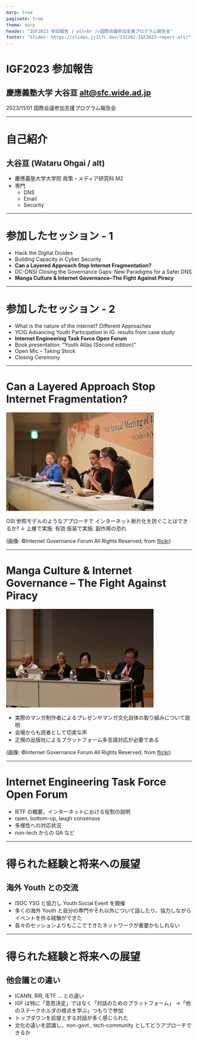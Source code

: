 ```yaml
---
marp: true
paginate: true
theme: marp
header: "IGF2023 参加報告 | alt<br />国際会議参加支援プログラム報告会"
footer: "Slides: https://slides.jj1lfc.dev/231101-IGF2023-report-alt/"
---
```


# IGF2023 参加報告

## 慶應義塾大学 大谷亘 alt@sfc.wide.ad.jp

2023/11/01 国際会議参加支援プログラム報告会

---

# 自己紹介

## 大谷亘 (Wataru Ohgai / alt)

- 慶應義塾大学大学院 政策・メディア研究科 M2
- 専門
  - DNS
  - Email
  - Security

---

# 参加したセッション - 1

- Hack the Digital Divides
- Building Capacity in Cyber Security
- **Can a Layered Approach Stop Internet Fragmentation?**
- DC-DNSI Closing the Governance Gaps: New Paradigms for a Safer DNS
- **Manga Culture & Internet Governance–The Fight Against Piracy**

---

# 参加したセッション - 2

- What is the nature of the internet? Different Approaches
- YCIG Advancing Youth Participation in IG: results from case study
- **Internet Engineering Task Force Open Forum**
- Book presentation: “Youth Atlas (Second edition)”
- Open Mic – Taking Stock
- Closing Ceremony

---

# Can a Layered Approach Stop Internet Fragmentation?

![bg fit right:40%](./images/231101-layered.jpg)

OSI 参照モデルのようなアプローチで
インターネット断片化を防ぐことはできるか?
↓
上層で実施: 有効
仮装で実施: 副作用の恐れ

(画像: ©Internet Governance Forum All Rights Reserved, from [flickr](https://www.flickr.com/photos/185833270@N04/53247954395/in/album-72177720311827213/))

---

# Manga Culture & Internet Governance – The Fight Against Piracy

![bg fit right:40%](./images/231101-manga.jpg)

- 実際のマンガ制作者によるプレゼンやマンガ文化自体の取り組みについて説明
- 会場からも読者として切実な声
- 正規の出版社によるプラットフォーム多言語対応が必要である

(画像: ©Internet Governance Forum All Rights Reserved, from [flickr](https://www.flickr.com/photos/185833270@N04/53250164361/in/album-72177720311863994/))

---

# Internet Engineering Task Force Open Forum

- IETF の概要，インターネットにおける役割の説明
- open, bottom-up, laugh consensus
- 多様性への対応状況
- non-tech からの QA など

---

# 得られた経験と将来への展望

## 海外 Youth との交流

- ISOC YSG と協力し Youth Social Event を開催
- 多くの海外 Youth と自分の専門やそれ以外について話したり，協力しながらイベントを作る経験ができた
- 各々のセッションよりもここでできたネットワークが重要かもしれない

---

# 得られた経験と将来への展望

## 他会議との違い

- ICANN, RIR, IETF ... との違い
- IGF は特に「意思決定」ではなく「対話のためのプラットフォーム」
  →「他のステークホルダの視点を学ぶ」つもりで参加
- トップダウンを前提とする対話が多く感じられた
- 文化の違いを認識し，non-govt., tech-community としてどうアプローチできるか
